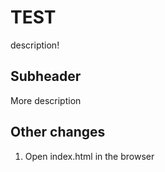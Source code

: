 # TEST
description!

## Subheader

More description

## Other changes

1. Open index.html in the browser
